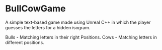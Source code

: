 # BullCowGame
A simple text-based game made using Unreal C++ in which the player guesses the letters for a hidden isogram.

Bulls - Matching letters in their right Positions.
Cows - Matching letters in different positions.
